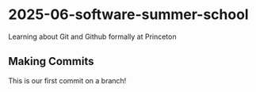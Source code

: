 # 2025-06-software-summer-school
Learning about Git and Github formally at Princeton

## Making Commits
This is our first commit on a branch!


